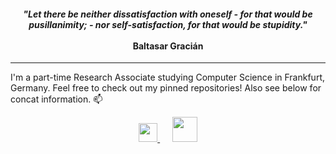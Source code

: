 <div>
  <h4 align="center"><i>"Let there be neither dissatisfaction with oneself - for that would be pusillanimity; - nor self-satisfaction, for that would be stupidity."</i><br/><br/>Baltasar Gracián</h4>
  <hr/>
</div>

I'm a part-time Research Associate studying Computer Science in Frankfurt, Germany. Feel free to check out my pinned repositories! Also see below for concat information. 📫

<div align="center">
  <a href="mailto:k.boenisch@outlook.com">
    <img width="30" src="https://github.com/TheItCrOw/TheItCrOw/assets/49918134/a087a0fa-0f9f-479f-99e2-ba10568e5577"/>
  </a>
  <label>&nbsp;&nbsp;&nbsp;&nbsp;</label>
  <a href="https://www.kaggle.com/kevinbnisch" target="_blank">
    <img width="40" src="https://github.com/TheItCrOw/TheItCrOw/assets/49918134/9f6528a7-336c-4229-bd58-a0ee03103274"/>
  </a>
</div>

